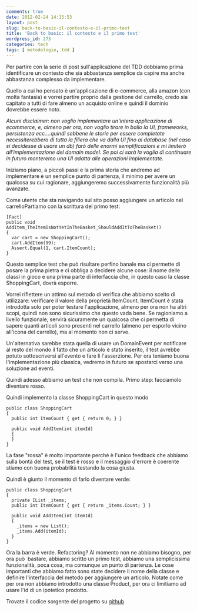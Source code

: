 ```yaml
---
comments: true
date: 2012-02-24 14:15:53
layout: post
slug: back-to-basic-il-contesto-e-il-primo-test
title: 'Back to basic: il contesto e il primo test'
wordpress_id: 273
categories: tech
tags: [ metodologie, tdd ]
---
```


Per partire con la serie di post sull'applicazione del TDD dobbiamo prima identificare un contesto che sia abbastanza semplice da capire ma anche abbastanza complesso da implementare.

Quello a cui ho pensato è un'applicazione di e-commerce, alla amazon (con molta fantasia) e vorrei partire proprio dalla gestione del carrello, credo sia capitato a tutti di fare almeno un acquisto online e quindi il dominio dovrebbe essere noto.

_Alcuni disclaimer: non voglio implementare un'intera applicazione di ecommerce, e, almeno per ora, non voglio tirare in ballo la UI, frameworks, persistenza ecc....quindi sebbene le storie per essere completate necessiterebbero di tutta la filiera che va dalla UI fino al database (nel caso si decidesse di usare un db) farò delle enormi semplificazioni e mi limiterò all'implementazione del domain model. Se poi ci sarà la voglia di continuare in futuro monteremo una UI adatta alle operazioni implementate._

Iniziamo piano, a piccoli passi e la prima storia che andremo ad implementare è un semplice punto di partenza, il minimo per avere un qualcosa su cui ragionare, aggiungeremo successivamente funzionalità più avanzate.

Come utente che sta navigando sul sito posso aggiungere un articolo nel carrelloPartiamo con la scrittura del primo test:

    [Fact]
    public void AddItem_TheItemIsNotYetInTheBasket_ShouldAddItToTheBasket()
    {
      var cart = new ShoppingCart();
      cart.AddItem(99);
      Assert.Equal(1, cart.ItemCount);
    }


Questo semplice test che può risultare perfino banale ma ci permette di posare la prima pietra e ci obbliga a decidere alcune cose: il nome delle classi in gioco e una prima parte di interfaccia che, in questo caso la classe ShoppingCart, dovrà esporre.

Vorrei riflettere un attimo sul metodo di verifica che abbiamo scelto di utilizzare: verificare il valore della proprietà ItemCount. ItemCount è stata introdotta solo per poter testare l'applicazione, almeno per ora non ha altri scopi, quindi non sono sicurissimo che questo vada bene.
Se ragioniamo a livello funzionale, servirà sicuramente un qualcosa che ci permetta di sapere quanti articoli sono presenti nel carrello (almeno per esporlo vicino all'icona del carrello), ma al momento non ci serve.

Un'alternativa sarebbe stata quella di usare un DomainEvent per notificare al resto del mondo il fatto che un articolo è stato inserito, il test avrebbe potuto sottoscriversi all'evento e fare li l'asserzione.
Per ora teniamo buona l'implementazione più classica, vedremo in futuro se spostarci verso una soluzione ad eventi.

Quindi adesso abbiamo un test che non compila. Primo step: facciamolo diventare rosso.

Quindi implemento la classe ShoppingCart in questo modo

    public class ShoppingCart
    {
      public int ItemCount { get { return 0; } }

      public void AddItem(int itemId)
      {
      }
    }


La fase "rossa" è molto importante perché è l'unico feedback che abbiamo sulla bontà del test, se il test è rosso e il messaggio d'errore è coerente stiamo con buona probabilità testando la cosa giusta.

Quindi è giunto il momento di farlo diventare verde:


    public class ShoppingCart
    {
      private IList _items;
      public int ItemCount { get { return _items.Count; } }

      public void AddItem(int itemId)
      {
        _items = new List();
        _items.Add(itemId);
      }
    }


Ora la barra è verde. Refactoring? Al momento non ne abbiamo bisogno, per ora può  bastare, abbiamo scritto un primo test, abbiamo una semplicissima funzionalità, poca cosa, ma comunque un punto di partenza. Le cose importanti che abbiamo fatto sono state decidere il nome della classe e definire l'interfaccia del metodo per aggiungere un articolo. Notate come per ora non abbiamo introdotto una classe Product, per ora ci limitiamo ad usare l'id di un ipotetico prodotto.

Trovate il codice sorgente del progetto su [github](https://github.com/emadb/TddSerie/)
